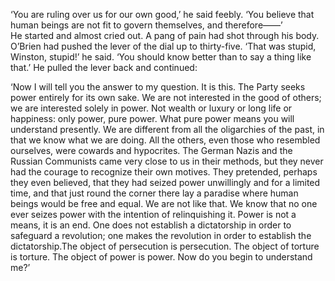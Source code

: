 ‘You are ruling over us for our own good,’ he said feebly. ‘You believe that human beings are not fit to govern themselves, and therefore——’  
He started and almost cried out. A pang of pain had shot through his body. O’Brien had pushed the lever of the dial up to thirty-five. ‘That was stupid, Winston, stupid!’ he said. ‘You should know better than to say a thing like that.’ He pulled the lever back and continued:  


‘Now I will tell you the answer to my question. It is this. The Party seeks power entirely for its own sake. We are not interested in the good of others; we are interested solely in power. Not wealth or luxury or long life or happiness: only power, pure power. What pure power means you will understand presently. We are different from all the oligarchies of the past, in that we know what we are doing. All the others, even those who resembled ourselves, were cowards and hypocrites. The German Nazis and the Russian Communists came very close to us in their methods, but they never had the courage to recognize their own motives. They pretended, perhaps they even believed, that they had seized power unwillingly and for a limited time, and that just round the corner there lay a paradise where human beings would be free and equal. We are not like that. We know that no one ever seizes power with the intention of relinquishing it. Power is not a means, it is an end. One does not establish a dictatorship in order to safeguard a revolution; one makes the revolution in order to establish the dictatorship.The object of persecution is persecution. The object of torture is torture. The object of power is power. Now do you begin to understand me?’

